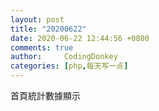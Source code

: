 ```yaml
---
layout: post
title: "20200622"
date: 2020-06-22 12:44:56 +0800
comments: true
author:     CodingDonkey
categories: [php,每天写一点]
---
```


首頁統計數據顯示

